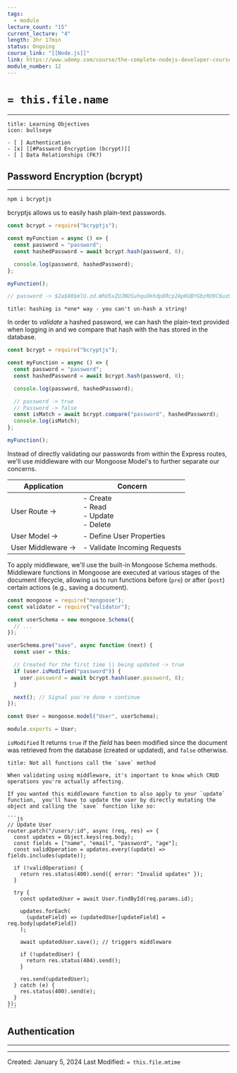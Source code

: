 ```yaml
---
tags:
  - module
lecture_count: "15"
current_lecture: "4"
length: 3hr 17min
status: Ongoing
course_link: "[[Node.js]]"
link: https://www.udemy.com/course/the-complete-nodejs-developer-course-2/learn/lecture/13729276#content
module_number: 12
---
```

# `= this.file.name`
---

```ad-hint
title: Learning Objectives
icon: bullseye

- [ ] Authentication
- [x] [[#Password Encryption (bcrypt)]]
- [ ] Data Relationships (FK?)

```

## Password Encryption (bcrypt)
---

```bash
npm i bcryptjs
```

bcryptjs allows us to easily hash plain-text passwords.

```js
const bcrypt = require("bcryptjs");

const myFunction = async () => {
  const password = "password";
  const hashedPassword = await bcrypt.hash(password, 8);

  console.log(password, hashedPassword);
};

myFunction();

// password -> $2a$08$mlU.zd.WhU5xZUJNUSuhquOkhdp8Rcp2ApKUBYGbzRU9C6uzOcWaC
```

```ad-warning
title: hashing is *one* way - you can't un-hash a string!
```

In order to *validate* a hashed password, we can hash the plain-text provided when logging in and we compare that hash with the has stored in the database. 

```js
const bcrypt = require("bcryptjs");

const myFunction = async () => {
  const password = "password";
  const hashedPassword = await bcrypt.hash(password, 8);

  console.log(password, hashedPassword);

  // password -> true
  // Password -> false
  const isMatch = await bcrypt.compare("password", hashedPassword);
  console.log(isMatch);
};

myFunction();
```

Instead of directly validating our passwords from within the Express routes, we'll use middleware with our Mongoose Model's to further separate our concerns. 

| Application        | Concern                                     |
| ------------------ | ------------------------------------------- |
| User Route      -> | - Create<br>- Read<br>- Update <br>- Delete |
| User Model      -> | - Define User Properties                    |
| User Middleware -> | - Validate Incoming Requests                |

To apply middleware, we'll use the built-in Mongoose Schema methods. Middleware functions in Mongoose are executed at various stages of the document lifecycle, allowing us to run functions before (`pre`) or after (`post`) certain actions (e.g., saving a document).

```js
const mongoose = require("mongoose");
const validator = require("validator");

const userSchema = new mongoose.Schema({
  // ...
});

userSchema.pre("save", async function (next) {
  const user = this;

  // Created for the first time || being updated -> true
  if (user.isModified("password")) {
    user.password = await bcrypt.hash(user.password, 8);
  }

  next(); // Signal you're done + continue
});

const User = mongoose.model("User", userSchema);

module.exports = User;

```

`isModified`
	It returns `true` if the *field* has been modified since the document was retrieved from the database (created or updated), and `false` otherwise.


````ad-warning
title: Not all functions call the `save` method

When validating using middleware, it's important to know which CRUD operations you're actually affecting. 

If you wanted this middleware function to also apply to your `update` function,  you'll have to update the user by directly mutating the object and calling the `save` function like so:

```js
// Update User
router.patch("/users/:id", async (req, res) => {
  const updates = Object.keys(req.body);
  const fields = ["name", "email", "password", "age"];
  const validOperation = updates.every((update) => fields.includes(update));

  if (!validOperation) {
    return res.status(400).send({ error: "Invalid updates" });
  }

  try {
    const updatedUser = await User.findById(req.params.id);

    updates.forEach(
      (updateField) => (updatedUser[updateField] = req.body[updateField])
    );

    await updatedUser.save(); // triggers middleware

    if (!updatedUser) {
      return res.status(404).send();
    }

    res.send(updatedUser);
  } catch (e) {
    res.status(400).send(e);
  }
});
```

````


## Authentication
---



---
Created: January 5, 2024
Last Modified: `= this.file.mtime`
